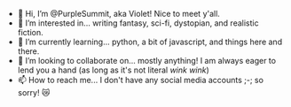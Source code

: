 - 👋 Hi, I’m @PurpleSummit, aka Violet! Nice to meet y'all.
- 👀 I’m interested in... writing fantasy, sci-fi, dystopian, and realistic fiction.
- 🌱 I’m currently learning... python, a bit of javascript, and things here and there.
- 💞️ I’m looking to collaborate on... mostly anything! I am always eager to lend you a hand (as long as it's not literal *wink wink*)
- 📫 How to reach me... I don't have any social media accounts ;-; so sorry! 😿

<!---
PurpleSummit/PurpleSummit is a ✨ special ✨ repository because its `README.md` (this file) appears on your GitHub profile.
You can click the Preview link to take a look at your changes.
--->

